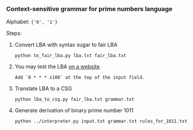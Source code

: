 ### Context-sensitive grammar for prime numbers language

Alphabet: `{'0', '1'}`

Steps:

1. Convert LBA with syntax sugar to fair LBA

       python to_fair_lba.py lba.txt fair_lba.txt

2. You may test the LBA [on a website](http://morphett.info/turing/turing.html).

       Add `0 * * * s100` at the top of the input field.

3. Translate LBA to a CSG

       python lba_to_csg.py fair_lba.txt grammar.txt

4. Generate derivation of binary prime number 1011

       python ../interpreter.py input.txt grammar.txt rules_for_1011.txt
